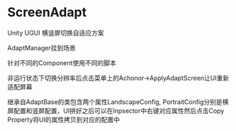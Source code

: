# ScreenAdapt
Unity UGUI 横竖屏切换自适应方案

AdaptManager挂到场景

针对不同的Component使用不同的脚本

非运行状态下切换分辨率后点击菜单上的Achonor->ApplyAdaptScreen让UI重新适配屏幕

继承自AdaptBase的类包含两个属性LandscapeConfig, PortraitConfig分别是横屏配置和竖屏配置，UI拼好之后可以在Inpsector中右键对应属性然后点击Copy Property将UI的属性拷贝到对应的配置中

